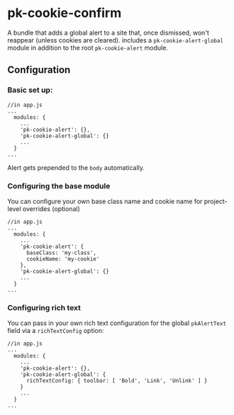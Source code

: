 # pk-cookie-confirm

A bundle that adds a global alert to a site that, once dismissed, won't reappear (unless cookies are cleared). includes a `pk-cookie-alert-global` module in addition to the root `pk-cookie-alert` module.

## Configuration

### Basic set up:

```
//in app.js
...
  modules: {
    ...
    'pk-cookie-alert': {},
    'pk-cookie-alert-global': {}
    ...
  }
...
```

Alert gets prepended to the `body` automatically.

### Configuring the base module

You can configure your own base class name and cookie name for project-level overrides (optional)

```
//in app.js
...
  modules: {
    ...
    'pk-cookie-alert': {
      baseClass: 'my-class',
      cookieName: 'my-cookie'
    },
    'pk-cookie-alert-global': {}
    ...
  }
...
```

### Configuring rich text

You can pass in your own rich text configuration for the global `pkAlertText` field via a `richTextConfig` option:

```
//in app.js
...
  modules: {
    ...
    'pk-cookie-alert': {},
    'pk-cookie-alert-global': {
      richTextConfig: { toolbar: [ 'Bold', 'Link', 'Unlink' ] }
    }
    ...
  }
...
```
